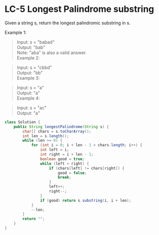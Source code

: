 # LC-5 Longest Palindrome substring

Given a string s, return the longest palindromic substring in s.

Example 1:

>Input: s = "babad"\
>Output: "bab"\
>Note: "aba" is also a valid answer.\
>Example 2:

>Input: s = "cbbd"\
>Output: "bb"\
>Example 3:

>Input: s = "a"\
>Output: "a"\
>Example 4:

>Input: s = "ac"\
>Output: "a"


```java
class Solution {
    public String longestPalindrome(String s) {
        char[] chars = s.toCharArray();
        int len = s.length();
        while (len >= 0) {
            for (int i = 0; i + len - 1 < chars.length; i++) {
                int left = i;
                int right = i + len - 1;
                boolean good = true;
                while (left < right) {
                    if (chars[left] != chars[right]) {
                        good = false;
                        break;
                    }
                    left++;
                    right--;
                }
                if (good) return s.substring(i, i + len);
            }
            --len;
        }
        return "";
    }
}
```
